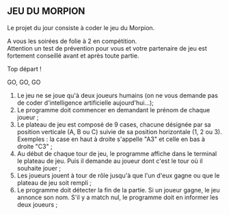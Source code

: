 ## JEU DU MORPION

Le projet du jour consiste à coder le jeu du Morpion. 

A vous les soirées de folie à 2 en compétition.  
Attention un test de prévention pour vous et votre partenaire de jeu est fortement conseillé avant et après toute partie.

Top départ !

GO, GO, GO

1. Le jeu ne se joue qu'à deux joueurs humains (on ne vous demande pas de coder d'intelligence artificielle aujourd'hui…);
2. Le programme doit commencer en demandant le prénom de chaque joueur ;
3. Le plateau de jeu est composé de 9 cases, chacune désignée par sa position verticale (A, B ou C) suivie de sa position horizontale (1, 2 ou 3). Exemples : la case en haut à droite s'appelle "A3" et celle en bas à droite "C3" ;
4. Au début de chaque tour de jeu, le programme affiche dans le terminal le plateau de jeu. Puis il demande au joueur dont c'est le tour où il souhaite jouer ;
5. Les joueurs jouent à tour de rôle jusqu'à que l'un d'eux gagne ou que le plateau de jeu soit rempli ;
6. Le programme doit détecter la fin de la partie. Si un joueur gagne, le jeu annonce son nom. S'il y a match nul, le programme doit en informer les deux joueurs ;
